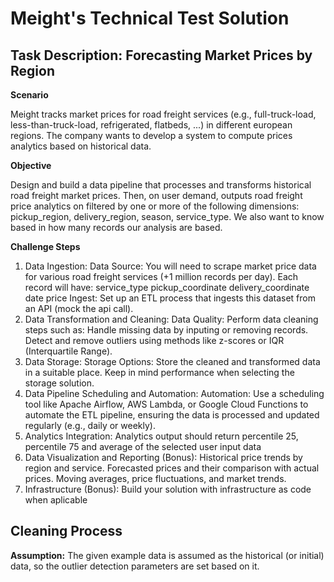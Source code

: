 # Meight's Technical Test Solution

## Task Description: Forecasting Market Prices by Region

**Scenario**

Meight tracks market prices for road freight services (e.g., full-truck-load, less-than-truck-load, refrigerated, flatbeds, ...) in different european regions. The company wants to develop a system to compute prices analytics based on historical data.


**Objective**

Design and build a data pipeline that processes and transforms historical road freight market prices. Then, on user demand, outputs road freight price analytics on filtered by one or more of the following dimensions: pickup_region, delivery_region, season, service_type. We also want to know based in how many records our analysis are based.

**Challenge Steps**
1. Data Ingestion: Data Source: You will need to scrape market price data for various road freight services (+1 million records per day). Each record will have: service_type pickup_coordinate delivery_coordinate date price Ingest: Set up an ETL process that ingests this dataset from an API (mock the api call).
2. Data Transformation and Cleaning: Data Quality: Perform data cleaning steps such as: Handle missing data by inputing or removing records. Detect and remove outliers using methods like z-scores or IQR (Interquartile Range).
3. Data Storage: Storage Options: Store the cleaned and transformed data in a suitable place. Keep in mind performance when selecting the storage solution.
4. Data Pipeline Scheduling and Automation: Automation: Use a scheduling tool like Apache Airflow, AWS Lambda, or Google Cloud Functions to automate the ETL pipeline, ensuring the data is processed and updated regularly (e.g., daily or weekly).
5. Analytics Integration: Analytics output should return percentile 25, percentile 75 and average of the selected user input data
6. Data Visualization and Reporting (Bonus): Historical price trends by region and service. Forecasted prices and their comparison with actual prices. Moving averages, price fluctuations, and market trends.
7. Infrastructure (Bonus): Build your solution with infrastructure as code when aplicable


## Cleaning Process

**Assumption:** The given example data is assumed as the historical (or initial) data, so the outlier detection parameters are set based on it.
